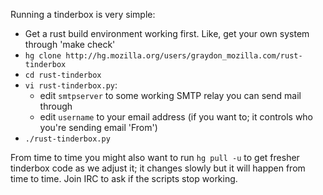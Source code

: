 Running a tinderbox is very simple:

* Get a rust build environment working first. Like, get your own system through 'make check'
* `hg clone http://hg.mozilla.org/users/graydon_mozilla.com/rust-tinderbox`
* `cd rust-tinderbox`
* `vi rust-tinderbox.py`:
    * edit `smtpserver` to some working SMTP relay you can send mail through
    * edit `username` to your email address (if you want to; it controls who you're sending email 'From')
* `./rust-tinderbox.py`
 
From time to time you might also want to run `hg pull -u` to get fresher tinderbox code as we adjust it; it changes slowly but it will happen from time to time. Join IRC to ask if the scripts stop working.
